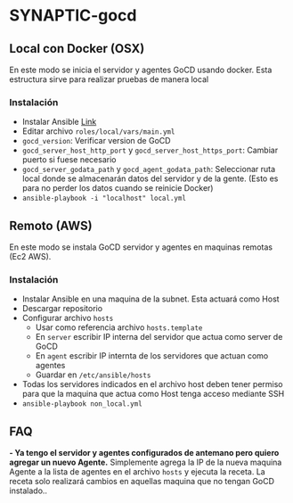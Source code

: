 # SYNAPTIC-gocd

## Local con Docker (OSX)
  
En este modo se inicia el servidor y agentes GoCD usando docker. Esta estructura sirve para realizar pruebas de manera local

### Instalación

- Instalar Ansible [Link](http://docs.ansible.com/ansible/latest/installation_guide/intro_installation.html)
- Editar archivo ```roles/local/vars/main.yml```
 - ```gocd_version```: Verificar version de GoCD
 - ```gocd_server_host_http_port``` y ```gocd_server_host_https_port```: Cambiar puerto si fuese necesario
 - ```gocd_server_godata_path``` y ```gocd_agent_godata_path```: Seleccionar ruta local donde se almacenarán datos del servidor y de la gente. (Esto es para no perder los datos cuando se reinicie Docker)
- ```ansible-playbook -i "localhost" local.yml```

## Remoto (AWS)

En este modo se instala GoCD servidor y agentes en maquinas remotas (Ec2 AWS).

### Instalación

- Instalar Ansible en una maquina de la subnet. Esta actuará como Host
- Descargar repositorio
- Configurar archivo ```hosts```
  - Usar como referencia archivo ```hosts.template```
  - En ```server``` escribir IP interna del servidor que actua como server de GoCD
  - En ```agent``` escribir IP internta de los servidores que actuan como agentes
  - Guardar en ```/etc/ansible/hosts```
- Todas los servidores indicados en el archivo host deben tener permiso para que la maquina que actua como Host tenga acceso mediante SSH
- ```ansible-playbook non_local.yml```


## FAQ

<b>- Ya tengo el servidor y agentes configurados de antemano pero quiero agregar un nuevo Agente.</b>
Simplemente agrega la IP de la nueva maquina Agente a la lista de agentes en el archivo ```hosts``` y ejecuta la receta. La receta solo realizará cambios en aquellas maquina que no tengan GoCD instalado..
